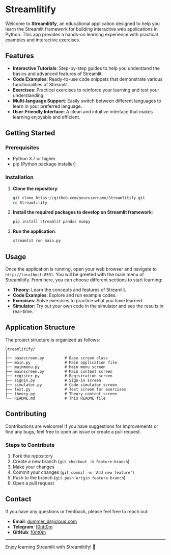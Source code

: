 # Streamlitify

Welcome to **Streamlitify**, an educational application designed to help you learn the Streamlit framework for building interactive web applications in Python. This app provides a hands-on learning experience with practical examples and interactive exercises.

## Features

- **Interactive Tutorials**: Step-by-step guides to help you understand the basics and advanced features of Streamlit.
- **Code Examples**: Ready-to-use code snippets that demonstrate various functionalities of Streamlit.
- **Exercises**: Practical exercises to reinforce your learning and test your understanding.
- **Multi-language Support**: Easily switch between different languages to learn in your preferred language.
- **User-Friendly Interface**: A clean and intuitive interface that makes learning enjoyable and efficient.

## Getting Started

### Prerequisites

- Python 3.7 or higher
- pip (Python package installer)

### Installation

1. **Clone the repository**:
   ```sh
   git clone https://github.com/yourusername/Streamlitify.git
   cd Streamlitify
   ```

2. **Install the required packages to develop on Streamlit framework**:
   ```sh
   pip install streamlit pandas numpy
   ```

3. **Run the application**:
   ```sh
   streamlit run main.py
   ```

## Usage

Once the application is running, open your web browser and navigate to `http://localhost:8501`. You will be greeted with the main menu of Streamlitify. From here, you can choose different sections to start learning:

- **Theory**: Learn the concepts and features of Streamlit.
- **Code Examples**: Explore and run example codes.
- **Exercises**: Solve exercises to practice what you have learned.
- **Simulator**: Try out your own code in the simulator and see the results in real-time.

## Application Structure

The project structure is organized as follows:

```
Streamlitify/
│
├── basescreen.py         # Base screen class
├── main.py               # Main application file
├── mainmenu.py           # Main menu screen
├── mainscreen.py         # Main content screen
├── register.py           # Registration screen
├── signin.py             # Sign-in screen
├── simulator.py          # Code simulator screen
├── test.py               # Test screen for exercises
├── theory.py             # Theory content screen
└── README.md             # This README file
```

## Contributing

Contributions are welcome! If you have suggestions for improvements or find any bugs, feel free to open an issue or create a pull request.

### Steps to Contribute

1. Fork the repository
2. Create a new branch (`git checkout -b feature-branch`)
3. Make your changes
4. Commit your changes (`git commit -m 'Add new feature'`)
5. Push to the branch (`git push origin feature-branch`)
6. Open a pull request

## Contact

If you have any questions or feedback, please feel free to reach out:

- **Email**: dummer_d@icloud.com
- **Telegram**: [f0ntt0m](htttps://t.me/f0ntt0m)
- **GitHub**: [f0nt0m](https://github.com/f0nt0m)

---

Enjoy learning Streamlit with Streamlitify! 🚀
